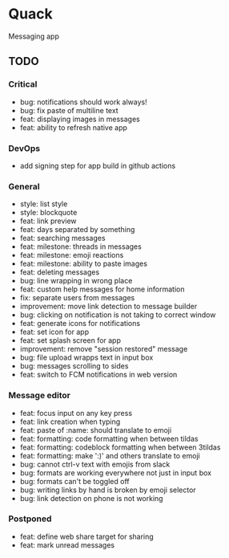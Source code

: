 # Quack
Messaging app

## TODO

### Critical
- bug: notifications should work always!
- bug: fix paste of multiline text
- feat: displaying images in messages
- feat: ability to refresh native app

### DevOps
- add signing step for app build in github actions

### General
- style: list style
- style: blockquote
- feat: link preview
- feat: days separated by something
- feat: searching messages
- feat: milestone: threads in messages
- feat: milestone: emoji reactions 
- feat: milestone: ability to paste images
- feat: deleting messages
- bug: line wrapping in wrong place
- feat: custom help messages for home information
- fix: separate users from messages 
- improvement: move link detection to message builder
- bug: clicking on notification is not taking to correct window
- feat: generate icons for notifications
- feat: set icon for app
- feat: set splash screen for app
- improvement: remove "session restored" message
- bug: file upload wrapps text in input box
- bug: messages scrolling to sides
- feat: switch to FCM notifications in web version

### Message editor
- feat: focus input on any key press
- feat: link creation when typing
- feat: paste of :name: should translate to emoji
- feat: formatting: code formatting when between tildas
- feat: formatting: codeblock formatting when between 3tildas
- feat: formatting: make ':)' and others translate to emoji
- bug: cannot ctrl-v text with emojis from slack
- bug: formats are working everywhere not just in input box
- bug: formats can't be toggled off
- bug: writing links by hand is broken by emoji selector
- bug: link detection on phone is not working

### Postponed
- feat: define web share target for sharing
- feat: mark unread messages

